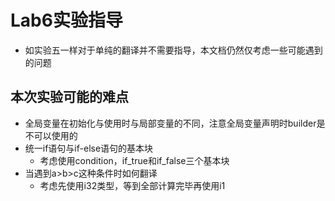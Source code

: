 # Lab6实验指导

- 如实验五一样对于单纯的翻译并不需要指导，本文档仍然仅考虑一些可能遇到的问题

## 本次实验可能的难点
- 全局变量在初始化与使用时与局部变量的不同，注意全局变量声明时builder是不可以使用的
- 统一if语句与if-else语句的基本块
    - 考虑使用condition，if_true和if_false三个基本块
- 当遇到a>b>c这种条件时如何翻译
    - 考虑先使用i32类型，等到全部计算完毕再使用i1